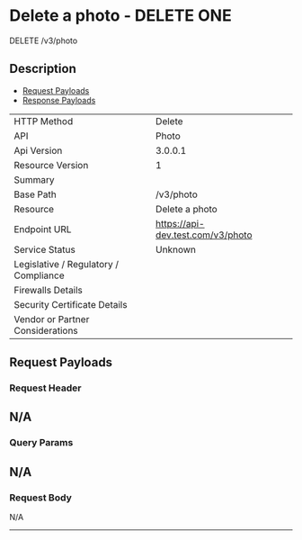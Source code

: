 # Delete a photo - DELETE ONE

DELETE /v3/photo

## Description



* [Request Payloads](#request-payloads)
* [Response Payloads](#response-payloads)

|                                       |                                                 |
| ------------------------------------- | ----------------------------------------------- |
| HTTP Method                           | Delete                                         |
| API                                   | Photo                                           |
| Api Version                           | 3.0.0.1                                         |
| Resource Version                      | 1                                               |
| Summary                               |                                       |
| Base Path                             | /v3/photo                                     |
| Resource                              | Delete a photo                                      |
| Endpoint URL                          | https://api-dev.test.com/v3/photo              |
| Service Status                        | Unknown                                         |
| Legislative / Regulatory / Compliance |                                             |
| Firewalls Details                     |                                              |
| Security Certificate Details          |                                              |
| Vendor or Partner Considerations      |                                             |

## Request Payloads

### Request Header


N/A
---

### Query Params


N/A
---

### Request Body

N/A

---